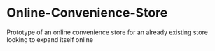 # Online-Convenience-Store
Prototype of an online convenience store for an already existing store looking to expand itself online
